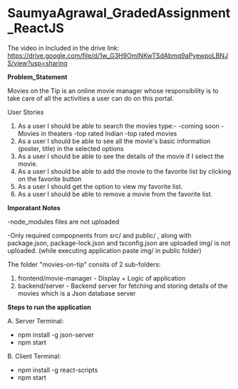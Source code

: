 # SaumyaAgrawal_GradedAssignment_ReactJS

  The video in Included in the drive link: https://drive.google.com/file/d/1w_G3H9OmINKwTSdAbmq9aPyewpoLBNJS/view?usp=sharing

**Problem_Statement**

Movies on the Tip is an online movie manager whose responsibility is to take care of all the activities a user can do on this portal.

User Stories

1. As a user I should be able to search the movies type:-
  -coming soon
  -Movies in theaters
  -top rated Indian
  -top rated movies
2. As a user I should be able to see all the movie's basic information (poster, title) in the selected options
3. As a user I should be able to see the details of the movie if I select the movie.
4. As a user I should be able to add the movie to the favorite list by clicking on the favorite button
5. As a user I should get the option to view my favorite list.
6. As a user I should be able to remove a movie from the favorite list.


**Imporatant Notes**

-node_modules files are not uploaded

-Only required compopnents from src/ and public/ , along with package.json, package-lock.json and tsconfig.json are uploaded
img/ is not uploaded. (while executing application paste img/ in public folder)

The folder "movies-on-tip" consits of 2 sub-folders:
  1. frontend/movie-manager - Display + Logic of application
  2. backend/server - Backend server for fetching and storing details of the movies which is a Json database server


**Steps to run the application**

A. Server Terminal:
  - npm install -g json-server
  - npm start
    
B. Client Terminal:
  - npm install -g react-scripts
  - npm start






